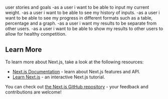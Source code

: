 user stories and goals
-as a user i want to be able to input my current weight.
-as a user i want to be able to see my history of inputs.
-as  a user i want to be able to see my progress in different formats such as a table, percentage and a graph.
-as a user i want my results  to be separate from other users.
-as a user i want to be able to show my results to other users to allow for healthy competition.


## Learn More

To learn more about Next.js, take a look at the following resources:

- [Next.js Documentation](https://nextjs.org/docs) - learn about Next.js features and API.
- [Learn Next.js](https://nextjs.org/learn) - an interactive Next.js tutorial.

You can check out [the Next.js GitHub repository](https://github.com/vercel/next.js) - your feedback and contributions are welcome!
